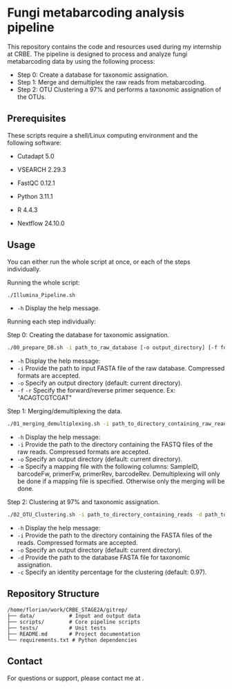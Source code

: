 # Fungi metabarcoding analysis pipeline

This repository contains the code and resources used during my internship at CRBE. The pipeline is designed to process and analyze fungi metabarcoding data by using the following process:
- Step 0: Create a database for taxonomic assignation.
- Step 1: Merge and demultiplex the raw reads from metabarcoding.
- Step 2: OTU Clustering a 97% and performs a taxonomic assignation of the OTUs.

## Prerequisites
These scripts require a shell/Linux computing environment and the following software:
- Cutadapt 5.0
- VSEARCH 2.29.3
- FastQC 0.12.1
- Python 3.11.1
- R 4.4.3

- Nextflow 24.10.0

## Usage
You can either run the whole script at once, or each of the steps individually.

Running the whole script:
```bash
./Illumina_Pipeline.sh 
```
- `-h` Display the help message.

Running each step individually:

Step 0: Creating the database for taxonomic assignation.
``` bash
./00_prepare_DB.sh -i path_to_raw_database [-o output_directory] [-f forward_primer_sequence] [-r reverse_primer_sequence] [-h]
```
- `-h` Display the help message:
- `-i` Provide the path to input FASTA file of the raw database. Compressed formats are accepted.
- `-o` Specify an output directory (default: current directory).
- `-f` `-r` Specify the forward/reverse primer sequence. Ex: "ACAGTCGTCGAT"  

Step 1: Merging/demultiplexing the data.
```bash
./01_merging_demultiplexing.sh -i path_to_directory_containing_raw_reads [-o output_directory] [-m path_to_mapping_file] [-h]
```
- `-h` Display the help message:
- `-i` Provide the path to the directory containing the FASTQ files of the raw reads. Compressed formats are accepted.
- `-o` Specify an output directory (default: current directory).
- `-m` Specify a mapping file with the following columns: SampleID, barcodeFw, primerFw, primerRev, barcodeRev. Demultiplexing will only be done if a mapping file is specified. Otherwise only the merging will be done.

Step 2: Clustering at 97% and taxonomic assignation.
```bash
./02_OTU_Clustering.sh -i path_to_directory_containing_reads -d path_to_database [-o output_directory] [-c identity_percentage]
```
- `-h` Display the help message:
- `-i` Provide the path to the directory containing the FASTA files of the reads. Compressed formats are accepted.
- `-o` Specify an output directory (default: current directory).
- `-d` Provide the path to the database FASTA file for taxonomic assignation.
- `-c` Specify an identity percentage for the clustering (default: 0.97).

## Repository Structure
```
/home/florian/work/CRBE_STAGE2A/gitrep/
├── data/           # Input and output data
├── scripts/        # Core pipeline scripts
├── tests/          # Unit tests
├── README.md       # Project documentation
└── requirements.txt # Python dependencies
```

## Contact
For questions or support, please contact me at .